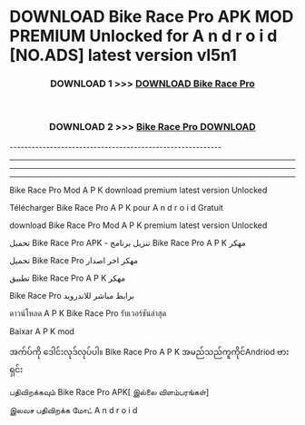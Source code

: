 # DOWNLOAD Bike Race Pro  APK MOD PREMIUM Unlocked for A n d r o i d [NO.ADS] latest version vl5n1 



<div align="center">

<h3>DOWNLOAD 1 >>> <a href="https://getmod2.web.app/?judul=Bike Race Pro ">DOWNLOAD Bike Race Pro </a></h3><br>

<h3>DOWNLOAD 2 >>> <a href="https://getmod2.web.app/?judul=Bike Race Pro ">Bike Race Pro  DOWNLOAD </a></h3>

</div>
----------------------------------------------------------

----------------------------------------------------------

----------------------------------------------------------

----------------------------------------------------------

Bike Race Pro  Mod A P K download premium latest version Unlocked

Télécharger Bike Race Pro  A P K pour A n d r o i d Gratuit

download Bike Race Pro  Mod A P K premium latest version Unlocked

تحميل Bike Race Pro  APK - تنزيل برنامج Bike Race Pro  A P K مهكر

تحميل Bike Race Pro  مهكر اخر اصدار

تطبيق Bike Race Pro  A P K مهكر

Bike Race Pro  برابط مباشر للاندرويد

ดาวน์โหลด A P K Bike Race Pro  รับเวอร์ชันล่าสุด

Baixar A P K mod

အက်ပ်ကို ဒေါင်းလုဒ်လုပ်ပါ။ Bike Race Pro  A P K အမည်သည်ကူကိုင်Andriod ဗားရှင်း

பதிவிறக்கவும் Bike Race Pro  APK[ இல்லை விளம்பரங்கள்] 
 
இலவச பதிவிறக்க மோட் A n d r o i d



